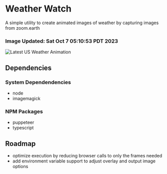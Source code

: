 # Weather Watch

A simple utility to create animated images of weather by capturing images from zoom.earth

### Image Updated: Sat Oct  7 05:10:53 PDT 2023

![Latest US Weather Animation](animations/2023-10-07.webp)

## Dependencies
### System Dependendencies
* node
* imagemagick
### NPM Packages
* puppeteer
* typescript

## Roadmap
* optimize execution by reducing browser calls to only the frames needed
* add environment variable support to adjust overlay and output image options
